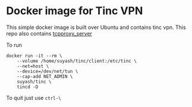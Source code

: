# Docker image for Tinc VPN

This simple docker image is built over Ubuntu and contains tinc vpn.
This repo also contains [tcpproxy_server](https://github.com/ArashPartow/proxy) 

To run

```
docker run -it --rm \
    --volume /home/suyash/tinc/client:/etc/tinc \
    --net=host \
    --device=/dev/net/tun \
    --cap-add NET_ADMIN \
    suyash/tinc \
    tincd -D
```

To quit just use `ctrl-\`


